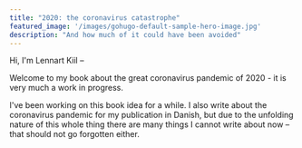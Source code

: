 ```yaml
---
title: "2020: the coronavirus catastrophe"
featured_image: '/images/gohugo-default-sample-hero-image.jpg'
description: "And how much of it could have been avoided"
---
```

Hi, I'm Lennart Kiil –

Welcome to my book about the great coronavirus pandemic of 2020 - it is very much a work in progress.

I've been working on this book idea for a while. I also write about the coronavirus pandemic for my publication in Danish, but due to the unfolding nature of this whole thing there are many things I cannot write about now – that should not go forgotten either.
